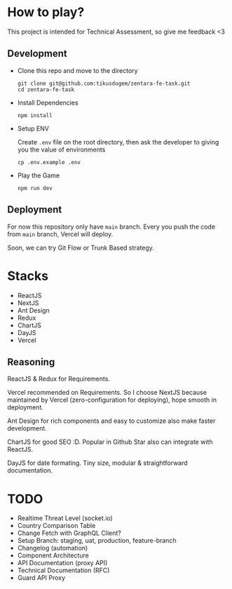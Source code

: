 # How to play?

This project is intended for Technical Assessment, so give me feedback <3

## Development

- Clone this repo and move to the directory
  ```
  git clone git@github.com:tikusdugem/zentara-fe-task.git
  cd zentara-fe-task
  ```
- Install Dependencies
  ```
  npm install
  ```
- Setup ENV

  Create `.env` file on the root directory, then ask the developer to giving you the value of environments

  ```
  cp .env.example .env
  ```

- Play the Game
  ```
  npm run dev
  ```

## Deployment

For now this repository only have `main` branch. Every you push the code from `main` branch, Vercel will deploy.

Soon, we can try Git Flow or Trunk Based strategy.

# Stacks

- ReactJS
- NextJS
- Ant Design
- Redux
- ChartJS
- DayJS
- Vercel

## Reasoning

ReactJS & Redux for Requirements.

Vercel recommended on Requirements. So I choose NextJS because maintained by Vercel (zero-configuration for deploying), hope smooth in deployment.

Ant Design for rich components and easy to customize also make faster development.

ChartJS for good SEO :D. Popular in Github Star also can integrate with ReactJS.

DayJS for date formating. Tiny size, modular & straightforward documentation.

# TODO

- Realtime Threat Level (socket.io)
- Country Comparison Table
- Change Fetch with GraphQL Client?
- Setup Branch: staging, uat, production, feature-branch
- Changelog (automation)
- Component Architecture
- API Documentation (proxy API)
- Technical Documentation (RFC)
- Guard API Proxy

